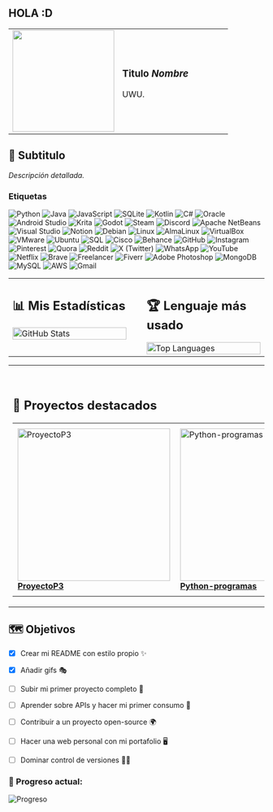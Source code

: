## HOLA :D

<table>
  <tr>
    <td width="50%">
      <img src="https://i.gifer.com/XOsX.gif" width="200"/>
    </td>
    <td>
      <h3>Titulo <em>Nombre</em></h3>
      <p>
        UWU.
      </p>
    </td>
  </tr>
</table>

<h2 align="left">🌌 Subtitulo</h2>
<p align="left">
  <em>
    Descripción detallada.
  </em>
</p>

### Etiquetas
![Python](https://img.shields.io/badge/Python-3776AB?style=for-the-badge&logo=python&logoColor=yellow)
![Java](https://img.shields.io/badge/Java-007396?style=for-the-badge&logo=java&logoColor=white)
![JavaScript](https://img.shields.io/badge/JavaScript-F7DF1E?style=for-the-badge&logo=javascript&logoColor=black)
![SQLite](https://img.shields.io/badge/SQLite-003B57?style=for-the-badge&logo=sqlite&logoColor=white)
![Kotlin](https://img.shields.io/badge/Kotlin-0095D5?style=for-the-badge&logo=kotlin&logoColor=white)
![C#](https://img.shields.io/badge/C%23-239120?style=for-the-badge&logo=c-sharp&logoColor=white)
![Oracle](https://img.shields.io/badge/Oracle-F80000?style=for-the-badge&logo=oracle&logoColor=white)
![Android Studio](https://img.shields.io/badge/Android%20Studio-3DDC84?style=for-the-badge&logo=android-studio&logoColor=white)
![Krita](https://img.shields.io/badge/Krita-3BABFF?style=for-the-badge&logo=krita&logoColor=white)
![Godot](https://img.shields.io/badge/Godot-478CBF?style=for-the-badge&logo=godot-engine&logoColor=white)
![Steam](https://img.shields.io/badge/Steam-000000?style=for-the-badge&logo=steam&logoColor=white)
![Discord](https://img.shields.io/badge/Discord-5865F2?style=for-the-badge&logo=discord&logoColor=white)
![Apache NetBeans](https://img.shields.io/badge/Apache%20NetBeans-1B6AC6?style=for-the-badge&logo=apache-netbeans-ide&logoColor=white)
![Visual Studio](https://img.shields.io/badge/Visual%20Studio-5C2D91?style=for-the-badge&logo=visual-studio&logoColor=white)
![Notion](https://img.shields.io/badge/Notion-000000?style=for-the-badge&logo=notion&logoColor=white)
![Debian](https://img.shields.io/badge/Debian-A81D33?style=for-the-badge&logo=debian&logoColor=white)
![Linux](https://img.shields.io/badge/Linux-FCC624?style=for-the-badge&logo=linux&logoColor=black)
![AlmaLinux](https://img.shields.io/badge/AlmaLinux-3056D3?style=for-the-badge&logo=almalinux&logoColor=white)
![VirtualBox](https://img.shields.io/badge/VirtualBox-183A61?style=for-the-badge&logo=virtualbox&logoColor=white)
![VMware](https://img.shields.io/badge/VMware-607078?style=for-the-badge&logo=vmware&logoColor=white)
![Ubuntu](https://img.shields.io/badge/Ubuntu-E95420?style=for-the-badge&logo=ubuntu&logoColor=white)
![SQL](https://img.shields.io/badge/SQL-4479A1?style=for-the-badge&logo=mysql&logoColor=white)
![Cisco](https://img.shields.io/badge/Cisco-1BA0D7?style=for-the-badge&logo=cisco&logoColor=white)
![Behance](https://img.shields.io/badge/Behance-1769FF?style=for-the-badge&logo=behance&logoColor=white)
![GitHub](https://img.shields.io/badge/GitHub-181717?style=for-the-badge&logo=github&logoColor=white)
![Instagram](https://img.shields.io/badge/Instagram-E4405F?style=for-the-badge&logo=instagram&logoColor=white)
![Pinterest](https://img.shields.io/badge/Pinterest-BD081C?style=for-the-badge&logo=pinterest&logoColor=white)
![Quora](https://img.shields.io/badge/Quora-AA2200?style=for-the-badge&logo=quora&logoColor=white)
![Reddit](https://img.shields.io/badge/Reddit-FF4500?style=for-the-badge&logo=reddit&logoColor=white)
![X (Twitter)](https://img.shields.io/badge/X-000000?style=for-the-badge&logo=twitter&logoColor=white)
![WhatsApp](https://img.shields.io/badge/WhatsApp-25D366?style=for-the-badge&logo=whatsapp&logoColor=white)
![YouTube](https://img.shields.io/badge/YouTube-FF0000?style=for-the-badge&logo=youtube&logoColor=white)
![Netflix](https://img.shields.io/badge/Netflix-E50914?style=for-the-badge&logo=netflix&logoColor=white)
![Brave](https://img.shields.io/badge/Brave-FB542B?style=for-the-badge&logo=brave&logoColor=white)
![Freelancer](https://img.shields.io/badge/Freelancer-29B2FE?style=for-the-badge&logo=freelancer&logoColor=white)
![Fiverr](https://img.shields.io/badge/Fiverr-1DBF73?style=for-the-badge&logo=fiverr&logoColor=white)
![Adobe Photoshop](https://img.shields.io/badge/Photoshop-31A8FF?style=for-the-badge&logo=adobe-photoshop&logoColor=white)
![MongoDB](https://img.shields.io/badge/MongoDB-47A248?style=for-the-badge&logo=mongodb&logoColor=white)
![MySQL](https://img.shields.io/badge/MySQL-4479A1?style=for-the-badge&logo=mysql&logoColor=white)
![AWS](https://img.shields.io/badge/AWS-232F3E?style=for-the-badge&logo=amazon-aws&logoColor=white)
![Gmail](https://img.shields.io/badge/Gmail-D14836?style=for-the-badge&logo=gmail&logoColor=white)

<table width="100%">
  <tr>
    <td width="50%" valign="top" style="padding-right: 20px;">
      <h2 align="left">📊 Mis Estadísticas</h2>
      <img src="https://github-readme-stats.vercel.app/api?username=DaniellaPR&show_icons=true&theme=ayu-mirage&title_color=ffb6c1&icon_color=fdd835&text_color=80deea&bg_color=0d1117" alt="GitHub Stats" width="100%"/>
    </td>
    <td width="50%" valign="top" style="padding-left: 20px;">
      <h2 align="left">🏆 Lenguaje más usado</h2>
      <img src="https://github-readme-stats.vercel.app/api/top-langs/?username=DaniellaPR&layout=compact&theme=ayu-mirage&title_color=ffb6c1&text_color=80deea&bg_color=0d1117" alt="Top Languages" width="100%"/>
    </td>
  </tr>
</table>

<table width="100%">
  <!-- Fila con repositorios -->
  <tr>
    <td colspan="2" style="padding-top: 30px;">
      <div align="left">
        <h2>🔗 Proyectos destacados</h2>
        <table>
          <tr>
            <td align="left" style="padding: 10px;">
              <a href="https://github.com/DaniellaPR/ProyectoP3" target="_blank">
                <img src="https://opengraph.githubassets.com/1/DaniellaPR/ProyectoP3" width="300px" alt="ProyectoP3" />
                <br/>
                <b>ProyectoP3</b>
              </a>
            </td>
            <td align="left" style="padding: 10px;">
              <a href="https://github.com/DaniellaPR/Python-programas" target="_blank">
                <img src="https://opengraph.githubassets.com/1/DaniellaPR/Python-programas" width="300px" alt="Python-programas" />
                <br/>
                <b>Python-programas</b>
              </a>
            </td>
          </tr>
        </table>
      </div>
    </td>
  </tr>
</table>

## 🗺️ Objetivos

- [x] Crear mi README con estilo propio ✨
- [x] Añadir gifs 🎭
- [ ] Subir mi primer proyecto completo 🚀
- [ ] Aprender sobre APIs y hacer mi primer consumo 🔌
- [ ] Contribuir a un proyecto open-source 🌍
- [ ] Hacer una web personal con mi portafolio 🖥️
- [ ] Dominar control de versiones 🧙‍♀️
 

### 🔮 Progreso actual:

![Progreso](https://img.shields.io/badge/Progreso-50%25-ffb6c1?style=for-the-badge&labelColor=0d1117&color=80deea)
